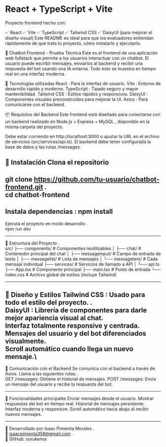 # React + TypeScript + Vite
Proyecto frontend hecho con:

✅ React
✅ Vite
✅ TypeScript
✅ Tailwind CSS
✅ DaisyUI (para mejorar el diseño visual)
Este README es ideal para que los evaluadores entiendan rápidamente de qué trata tu proyecto, cómo instalarlo y ejecutarlo.

💬 Chatbot Frontend - Prueba Técnica
Este es el frontend de una aplicación web fullstack que permite a los usuarios interactuar con un chatbot. El usuario puede escribir mensajes, enviarlos al backend y recibir una respuesta del bot usando una IA externa. Todo esto se muestra en tiempo real en una interfaz moderna.

🧩 Tecnologías utilizadas
React : Para la interfaz de usuario.
Vite : Entorno de desarrollo rápido y moderno.
TypeScript : Tipado seguro y mayor mantenibilidad.
Tailwind CSS : Estilos rápidos y responsivos.
DaisyUI : Componentes visuales preconstruidos para mejorar la UI.
Axios : Para comunicarse con el backend.

📦 Requisitos del Backend
Este frontend está diseñado para conectarse con un backend realizado en Node.js + Express + MySQL , disponible en la misma carpeta del proyecto.

Debe estar corriendo en http://localhost:3000 o ajustar la URL en el archivo de servicios (src/services/api.ts).
El backend debe tener configurada la base de datos y las rutas /messages.

🚀 Instalación
Clona el repositorio
-------------------------
git clone https://github.com/tu-usuario/chatbot-frontend.git .\
cd chatbot-frontend
------------------------------
Instala dependencias : npm install
---------------------------------
Ejecuta el proyecto en modo desarrollo .\
npm run dev

------------------------
📁 Estructura del Proyecto .\
src/
├── components/           # Componentes reutilizables
│   ├── chat/             # Contenedor principal del chat
│   ├── messageinput/     # Campo de entrada de texto
│   ├── messagelist/      # Lista de mensajes
│   └── messagetem/       # Cada mensaje individual
├── services/             # Servicios de llamado a API
│   └── api.ts
├── App.tsx               # Componente principal
├── main.tsx              # Punto de entrada
└── index.css             # Archivo global de estilos (incluye Tailwind)

-----------------------------------------------------------------------------
🎨 Diseño y Estilos
Tailwind CSS : Usado para todo el estilo del proyecto. .\
DaisyUI : Librería de componentes para darle mejor apariencia visual al chat.\
Interfaz totalmente responsive y centrada.\
Mensajes del usuario y del bot diferenciados visualmente.\
Scroll automático cuando llega un nuevo mensaje.\
-----------------------------------------------------------------------------
📡 Comunicación con el Backend
Se comunica con el backend a través de Axios.
Llama a las siguientes rutas: .\
GET /messages: Obtiene el historial de mensajes.
POST /messages: Envía un mensaje del usuario y recibe la respuesta del bot.

--------------------------------------------------------------------------------
🧪 Funcionalidades principales
Enviar mensajes desde el usuario.
Mostrar respuestas del bot en tiempo real.
Historial de mensajes persistente.
Interfaz moderna y responsive.
Scroll automático hacia abajo al recibir nuevos mensajes.

------------------------------------------------------------------------------

👥 Desarrollado por Isaac Pimienta Morales .\
📧 isaacpimienta358@gmail.com .\
📱 GitHub: sorukenss


